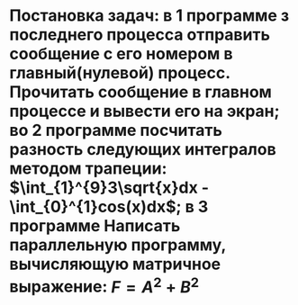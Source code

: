 # Постановка задач: в 1 программе з последнего процесса отправить сообщение с его номером в главный(нулевой) процесс. Прочитать сообщение в главном процессе и вывести его на экран; во 2 программе посчитать разность следующих интегралов методом трапеции: $\int_{1}^{9}3\sqrt{x}dx - \int_{0}^{1}cos(x)dx$; в 3 программе Написать параллельную программу, вычисляющую матричное выражение: $F=A^2+B^2$
